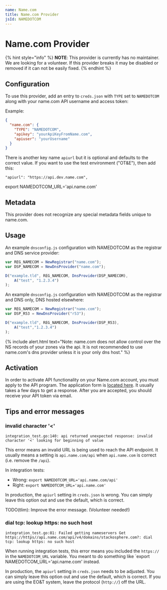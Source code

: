 ```yaml
---
name: Name.com
title: Name.com Provider
jsId: NAMEDOTCOM
---
```


# Name.com Provider

{% hint style="info" %}
**NOTE**: This provider is currently has no maintainer. We are looking for
a volunteer. If this provider breaks it may be disabled or removed if
it can not be easily fixed.
{% endhint %}

## Configuration

To use this provider, add an entry to `creds.json` with `TYPE` set to `NAMEDOTCOM`
along with your name.com API username and access token:

Example:

```json
{
  "name.com": {
    "TYPE": "NAMEDOTCOM",
    "apikey": "yourApiKeyFromName.com",
    "apiuser": "yourUsername"
  }
}
```

There is another key name `apiurl` but it is optional and defaults to the correct value. If you want to use the test environment ("OT&E"), then add this:

    "apiurl": "https://api.dev.name.com",

export NAMEDOTCOM_URL='api.name.com'


## Metadata
This provider does not recognize any special metadata fields unique to name.com.

## Usage

An example `dnsconfig.js` configuration with NAMEDOTCOM
as the registrar and DNS service provider:

```javascript
var REG_NAMECOM = NewRegistrar("name.com");
var DSP_NAMECOM = NewDnsProvider("name.com");

D("example.tld", REG_NAMECOM, DnsProvider(DSP_NAMECOM),
    A("test", "1.2.3.4")
);
```

An example `dnsconfig.js` configuration with NAMEDOTCOM
as the registrar and DNS only, DNS hosted elsewhere:

```javascript
var REG_NAMECOM = NewRegistrar("name.com");
var DSP_R53 = NewDnsProvider("r53");

D("example.tld", REG_NAMECOM, DnsProvider(DSP_R53),
    A("test","1.2.3.4")
);
```

{% include alert.html text="Note: name.com does not allow control over the NS records of your zones via the api. It is not recommended to use name.com's dns provider unless it is your only dns host." %}

## Activation
In order to activate API functionality on your Name.com account, you must apply to the API program. The application form is [located here](https://www.name.com/reseller/apply). It usually takes a few days to get a response. After you are accepted, you should receive your API token via email.

## Tips and error messages

### invalid character '<'

```text
integration_test.go:140: api returned unexpected response: invalid character '<' looking for beginning of value
```

This error means an invalid URL is being used to reach the API
endpoint.  It usually means a setting is `api.name.com/api` when
`api.name.com` is correct (i.e. remove the `/api`).

In integration tests:

 * Wrong: `export NAMEDOTCOM_URL='api.name.com/api'`
 * Right: `export NAMEDOTCOM_URL='api.name.com'`

In production, the `apiurl` setting in `creds.json` is wrong. You can
simply leave this option out and use the default, which is correct.

TODO(tlim): Improve the error message. (Volunteer needed!)


### dial tcp: lookup https: no such host

```text
integration_test.go:81: Failed getting nameservers Get https://https//api.name.com/api/v4/domains/stackosphere.com?: dial tcp: lookup https: no such host
```

When running integration tests, this error
means you included the `https://` in the `NAMEDOTCOM_URL` variable.
You meant to do something like `export NAMEDOTCOM_URL='api.name.com' instead.

In production, the `apiurl` setting in `creds.json` needs to be
adjusted. You can simply leave this option out and use the default,
which is correct. If you are using the EO&T system, leave the
protocol (`http://`) off the URL.
